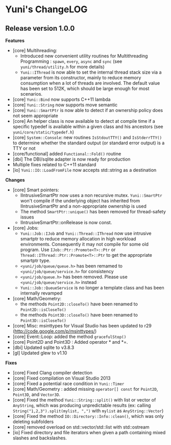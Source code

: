 Yuni's ChangeLOG
================


Release version 1.0.0
---------------------

**Features**

 * [core] Multihreading:
   - Introduced new convenient utility routines for Multithreading Programming :
     `spawn`, `every`, `async` and `sync` (see `yuni/thread/utility.h` for more details)
   - `Yuni::IThread` is now able to set the internal thread stack size via a parameter
     from its constructor, mainly to reduce memory consumption when a lot of threads are involved.
     The default value has been set to 512K, which should be large enough for most scenarios.
 * [core] `Yuni::Bind` now supports C++11 lambda
 * [core] `Yuni::String` now supports move semantic
 * [core] `Yuni::SmartPtr` is now able to detect if an ownership policy does not seem appropriate
 * [core] An helper class is now available to detect at compile time if a specific typedef
   is available within a given class and his ancestors (see `yuni/core/static/typedef.h`)
 * [core] `System::Console`: new routines `IsStdoutTTY()` and `IsStderrTTY()` to determine
   whether the standard output (or standard error output) is a TTY or not
 * [core/functional] added `Functional::Fold()` routine
 * [dbi] The DBI/sqlite adapter is now ready for production
 * Multiple fixes related to C++11 standard
 * [io] `Yuni::IO::LoadFromFile` now accepts std::string as a destination

**Changes**

* [core] Smart pointers:
    - IIntrusiveSmartPtr now uses a non recursive mutex.
      `Yuni::SmartPtr` won't compile if the underlying object has inherited
      from IIntrusiveSmartPtr and a non-appropriate ownership is used
    - The method `SmartPtr::unique()` has been removed for thread-safety issues
    - IIntrusiveSmartPtr::onRelease is now const.
* [core] Jobs:
   - `Yuni::Job::IJob` and `Yuni::Thread::IThread` now use intrusive smartptr
     to reduce memory allocation in high workload environments. Consequently it may not compile
     for some old program. Use `IJob::Ptr::Promote<T>::Ptr` or `Thread::IThread::Ptr::Promote<T>::Ptr`
     to get the appropriate smartptr type.
   - `<yuni/job/queue/queue.h>` has been remamed to `<yuni/job/queue/service.h>` for consistency
   - `<yuni/job/queue.h>` has been removed. Please use `<yuni/job/queue/service.h>` instead
   - `Yuni::Job::QueueService` is no longer a template class and has been
     internally revamped
 * [core] Math/Geometry:
   - the methods `Point2D::closeTo()` have been renamed to `Point2D::isCloseTo()`
   - the methods `Point3D::closeTo()` have been renamed to `Point3D::isCloseTo()`
 * [core] Misc: msinttypes for Visual Studio has been updated to r29 (http://code.google.com/p/msinttypes/)
 * [core] Event::Loop: added the method `gracefulStop()`
 * [core] Point2D and Point3D : Added operator * and *=.
 * [dbi] Updated sqlite to v3.8.3
 * [gl] Updated glew to v1.10

**Fixes**

 * [core] Fixed Clang compiler detection
 * [core] Fixed compilation on Visual Studio 2013
 * [core] Fixed a potential race condition in `Yuni::Timer`
 * [core] Math/Geometry : added missing `operator[] const` for `Point2D`, `Point3D`, and `Vector3D`.
 * [core] Fixed the method `Yuni::String::split()` with list or vector of `AnyString`,
   which was producing unpredictable results (ex: calling `String("1,2,3").split(mylist, ",")`
   with `mylist` as `AnyString::Vector`)
 * [core] Fixed the method `IO::Directory::Info::clean()`, which was only deleting subfolders
 * [core] removed overload on std::vector/std::list with std::ostream
 * [io] Fixed directory and file iterators when given a path containing mixed slashes and backslashes.
